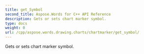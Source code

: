 ```yaml
---
title: get_Symbol
second_title: Aspose.Words for C++ API Reference
description: Gets or sets chart marker symbol. 
type: docs
weight: 0
url: /cpp/aspose.words.drawing.charts/chartmarker/get_symbol/
---
```


Gets or sets chart marker symbol. 

